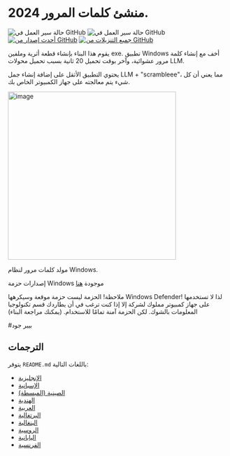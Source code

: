 # منشئ كلمات المرور 2024.

![حالة سير العمل في GitHub](https://github.com/PierreGode/PasswordGenerator/actions/workflows/exefile.yml/badge.svg) ![حالة سير العمل في GitHub](https://github.com/PierreGode/PasswordGenerator/actions/workflows/bandit.yml/badge.svg) [![أحدث إصدار من GitHub](https://img.shields.io/github/v/release/PierreGode/PasswordGenerator)](https://github.com/PierreGode/PasswordGenerator/releases) [![جميع التنزيلات من GitHub](https://img.shields.io/github/downloads/PierreGode/PasswordGenerator/total)](https://github.com/PierreGode/PasswordGenerator/releases)

يقوم هذا البناء بإنشاء قطعة أثرية وملفين exe.
تطبيق Windows أخف مع إنشاء كلمة مرور عشوائية، وآخر بوقت تحميل 20 ثانية بسبب تحميل محولات LLM.
<p>
يحتوي التطبيق الأثقل على إضافة إنشاء جمل LLM + "scrambleee"، مما يعني أن كل شيء يتم معالجته على جهاز الكمبيوتر الخاص بك.

<p>
  <img width="384" alt="image" src="https://github.com/PierreGode/PasswordGenerator/assets/8579922/20fa8633-7b94-44d5-98f5-461bfcfa12c1">

مولد كلمات مرور لنظام Windows.

إصدارات حزمة Windows موجودة [هنا](https://github.com/PierreGode/PasswordGenerator/releases)

<p>
ملاحظة! الحزمة ليست حزمة موقعة وسيكرهها Windows Defender! لذا لا تستخدمها على جهاز كمبيوتر مملوك لشركة إلا إذا كنت ترغب في أن يطاردك قسم تكنولوجيا المعلومات بالشوك.
لكن الحزمة آمنة تمامًا للاستخدام. (يمكنك مراجعة البناء)
<p>
#بيير جود

## الترجمات

يتوفر `README.md` باللغات التالية:

- [الإنجليزية](README_en.md)
- [الإسبانية](README_es.md)
- [الصينية (المبسطة)](README_zh.md)
- [الهندية](README_hi.md)
- [العربية](README_ar.md)
- [البرتغالية](README_pt.md)
- [البنغالية](README_bn.md)
- [الروسية](README_ru.md)
- [اليابانية](README_ja.md)
- [الفرنسية](README_fr.md)
